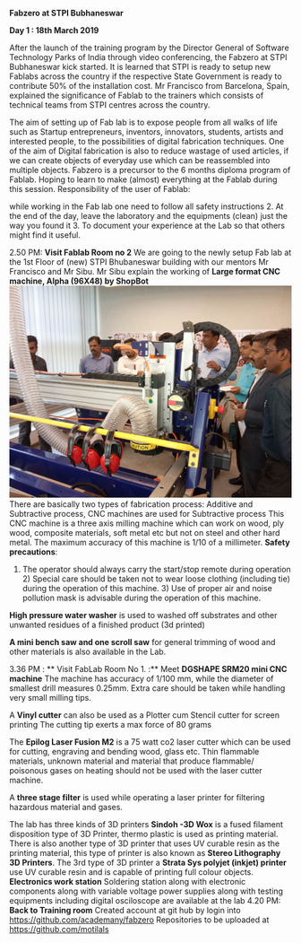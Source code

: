 **Fabzero at STPI Bubhaneswar**

**Day 1 : 18th March 2019**

After the launch of the training program by the Director General of Software Technology Parks of India through video conferencing, the Fabzero at STPI Bubhaneswar kick started. 
It is learned that STPI is ready to setup new Fablabs across the country if the respective State Government is ready to contribute 50% of the installation cost.
Mr Francisco from Barcelona, Spain, explained the significance of Fablab to the trainers which consists of technical teams from STPI centres across the country.

The aim of setting up of Fab lab is to expose people from all walks of life such as Startup entrepreneurs, inventors, innovators, students, artists and interested people, to the possibilities of digital fabrication techniques.
One of the aim of Digital fabrication is also to reduce wastage of used articles, if we can create objects of everyday use which can be reassembled into multiple objects.
Fabzero is a precursor to the 6 months diploma program of Fablab. Hoping to learn to make (almost) everything at the Fablab during this session.
Responsibility of the user of Fablab:

while working in the Fab lab one need to follow all safety instructions 2. At the end of the day, leave the laboratory  and the equipments (clean) just the way you found it 3. To document your experience at the Lab so that others might find it useful.

2.50 PM: **Visit Fablab Room no 2**	We are going to the newly setup Fab lab at the 1st Floor of (new)  STPI Bhubaneswar building  with our mentors Mr Francisco and Mr Sibu.
 Mr Sibu explain the working of **Large format CNC machine, Alpha (96X48) by ShopBot** ![Alpha (96X48) by ShopBot](cncbig.jpg)
There are basically two types of fabrication process: Additive and Subtractive process, CNC machines are used for Subtractive process
This CNC machine is a three axis milling machine which can work on wood, ply wood, composite materials, soft metal etc but not on steel and other hard metal.
The maximum accuracy of this machine is 1/10 of a millimeter.
**Safety precautions**:
1) The operator should always carry the start/stop remote during operation 2) Special care should be taken not to wear loose clothing (including tie) during the operation of this machine. 3) Use of proper air and noise pollution mask is advisable during the operation of this machine.

**High pressure  water washer** is used to washed off substrates and other unwanted residues of a finished product (3d printed)

**A mini bench saw and one scroll saw** for general trimming of wood and other materials is also available in the Lab.

3.36 PM : ** Visit FabLab Room No 1.  :**
Meet **DGSHAPE SRM20 mini CNC machine** 
The machine has accuracy of 1/100 mm, while the diameter of smallest drill measures 0.25mm.
Extra care should be taken while handling very small milling tips.

A **Vinyl cutter** can also be used as a Plotter cum Stencil cutter for screen printing 
The cutting tip exerts a max force of 80 grams 

The **Epilog Laser Fusion  M2** is a 75 watt co2 laser cutter which can be used for cutting, engraving and bending  wood, glass etc.
Thin flammable materials, unknown material and material that produce flammable/ poisonous gases on heating should not be used with the laser cutter machine.

A **three stage filter** is used while operating a laser printer for filtering hazardous material and gases.

The lab has three kinds of 3D printers
**Sindoh -3D Wox** is a fused filament disposition type of 3D Printer, thermo plastic is used as printing material.
There is also another type of 3D printer that uses UV curable resin as the printing material, this type of printer is also known as **Stereo Lithography  3D Printers**.
The 3rd type of 3D printer a **Strata Sys polyjet (inkjet) printer** use UV curable resin and is capable of printing full colour objects.
**Electronics work station** Soldering station along with electronic components along with variable voltage power supplies along with testing equipments including digital osciloscope are available at the lab 
4.20 PM: **Back to Training room** 
Created account at git hub by login into  https://github.com/academany/fabzero
Repositories to be uploaded at https://github.com/motilals






